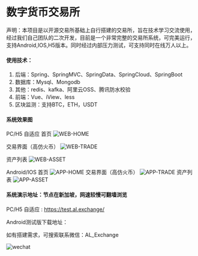 # 数字货币交易所

声明：本项目是以开源交易所基础上自行搭建的交易所，旨在技术学习交流使用，经过我们自己团队的二次开发，目前是一个非常完整的交易所系统，可完美运行，支持Android,IOS,H5版本。同时经过内部压力测试，可支持同时在线万人以上。



#### 使用技术：

1. 后端：Spring、SpringMVC、SpringData、SpringCloud、SpringBoot
2. 数据库：Mysql、Mongodb
3. 其他：redis、kafka、阿里云OSS、腾讯防水校验
4. 前端：Vue、iView、less
5. 区块监测：支持BTC，ETH，USDT



#### 系统效果图

PC/H5 自适应
首页
![WEB-HOME](https://github.com/rnbinfo/CryptoExchange/raw/master/web-home.jpg)

交易界面（高仿火币）
![WEB-TRADE](https://github.com/rnbinfo/CryptoExchange/raw/master/web-trade-pro.jpg)

资产列表
![WEB-ASSET](https://github.com/rnbinfo/CryptoExchange/raw/master/web-asset.png)


Android/IOS
首页
![APP-HOME](https://github.com/rnbinfo/CryptoExchange/raw/master/app-home.png)
交易界面（高仿火币）
![APP-TRADE](https://github.com/rnbinfo/CryptoExchange/raw/master/app-trade.png)
资产列表
![APP-ASSET](https://github.com/rnbinfo/CryptoExchange/raw/master/app-asset.png)

#### 系统演示地址：节点在新加坡，网速较慢可翻墙浏览

PC/H5 自适应  :   https://test.al.exchange/

Android测试版下载地址：



如有搭建需求，可搜索联系微信：AL_Exchange

![wechat](https://github.com/rnbinfo/CryptoExchange/raw/master/wechat_al.png)





